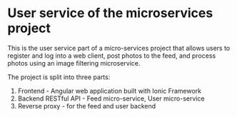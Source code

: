 # User service of the microservices project

This is the user service part of a micro-services project that allows users to register and log into a web client, post photos to the feed, and process photos using an image filtering microservice.

The project is split into three parts:
1. Frontend - Angular web application built with Ionic Framework
2. Backend RESTful API - Feed micro-service, User micro-service
3. Reverse proxy - for the feed and user backend
